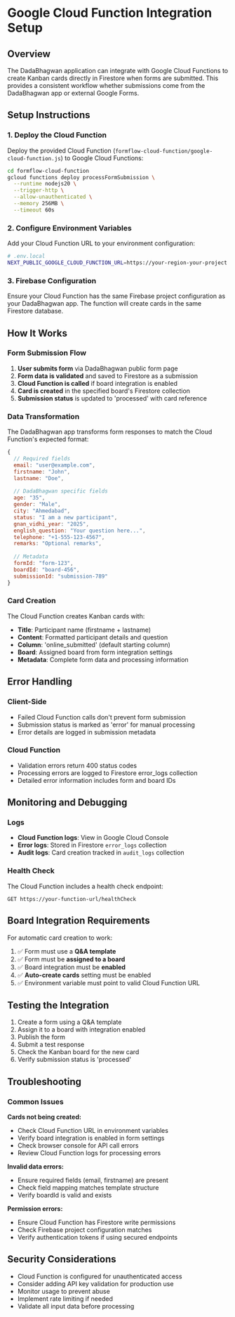 # Google Cloud Function Integration Setup

## Overview
The DadaBhagwan application can integrate with Google Cloud Functions to create Kanban cards directly in Firestore when forms are submitted. This provides a consistent workflow whether submissions come from the DadaBhagwan app or external Google Forms.

## Setup Instructions

### 1. Deploy the Cloud Function

Deploy the provided Cloud Function (`formflow-cloud-function/google-cloud-function.js`) to Google Cloud Functions:

```bash
cd formflow-cloud-function
gcloud functions deploy processFormSubmission \
  --runtime nodejs20 \
  --trigger-http \
  --allow-unauthenticated \
  --memory 256MB \
  --timeout 60s
```

### 2. Configure Environment Variables

Add your Cloud Function URL to your environment configuration:

```bash
# .env.local
NEXT_PUBLIC_GOOGLE_CLOUD_FUNCTION_URL=https://your-region-your-project.cloudfunctions.net/processFormSubmission
```

### 3. Firebase Configuration

Ensure your Cloud Function has the same Firebase project configuration as your DadaBhagwan app. The function will create cards in the same Firestore database.

## How It Works

### Form Submission Flow

1. **User submits form** via DadaBhagwan public form page
2. **Form data is validated** and saved to Firestore as a submission
3. **Cloud Function is called** if board integration is enabled
4. **Card is created** in the specified board's Firestore collection
5. **Submission status** is updated to 'processed' with card reference

### Data Transformation

The DadaBhagwan app transforms form responses to match the Cloud Function's expected format:

```javascript
{
  // Required fields
  email: "user@example.com",
  firstname: "John",
  lastname: "Doe",
  
  // DadaBhagwan specific fields
  age: "35",
  gender: "Male",
  city: "Ahmedabad",
  status: "I am a new participant",
  gnan_vidhi_year: "2025",
  english_question: "Your question here...",
  telephone: "+1-555-123-4567",
  remarks: "Optional remarks",
  
  // Metadata
  formId: "form-123",
  boardId: "board-456",
  submissionId: "submission-789"
}
```

### Card Creation

The Cloud Function creates Kanban cards with:

- **Title**: Participant name (firstname + lastname)
- **Content**: Formatted participant details and question
- **Column**: 'online_submitted' (default starting column)
- **Board**: Assigned board from form integration settings
- **Metadata**: Complete form data and processing information

## Error Handling

### Client-Side
- Failed Cloud Function calls don't prevent form submission
- Submission status is marked as 'error' for manual processing
- Error details are logged in submission metadata

### Cloud Function
- Validation errors return 400 status codes
- Processing errors are logged to Firestore error_logs collection
- Detailed error information includes form and board IDs

## Monitoring and Debugging

### Logs
- **Cloud Function logs**: View in Google Cloud Console
- **Error logs**: Stored in Firestore `error_logs` collection
- **Audit logs**: Card creation tracked in `audit_logs` collection

### Health Check
The Cloud Function includes a health check endpoint:
```
GET https://your-function-url/healthCheck
```

## Board Integration Requirements

For automatic card creation to work:

1. ✅ Form must use a **Q&A template**
2. ✅ Form must be **assigned to a board**
3. ✅ Board integration must be **enabled**
4. ✅ **Auto-create cards** setting must be enabled
5. ✅ Environment variable must point to valid Cloud Function URL

## Testing the Integration

1. Create a form using a Q&A template
2. Assign it to a board with integration enabled
3. Publish the form
4. Submit a test response
5. Check the Kanban board for the new card
6. Verify submission status is 'processed'

## Troubleshooting

### Common Issues

**Cards not being created:**
- Check Cloud Function URL in environment variables
- Verify board integration is enabled in form settings
- Check browser console for API call errors
- Review Cloud Function logs for processing errors

**Invalid data errors:**
- Ensure required fields (email, firstname) are present
- Check field mapping matches template structure
- Verify boardId is valid and exists

**Permission errors:**
- Ensure Cloud Function has Firestore write permissions
- Check Firebase project configuration matches
- Verify authentication tokens if using secured endpoints

## Security Considerations

- Cloud Function is configured for unauthenticated access
- Consider adding API key validation for production use
- Monitor usage to prevent abuse
- Implement rate limiting if needed
- Validate all input data before processing 